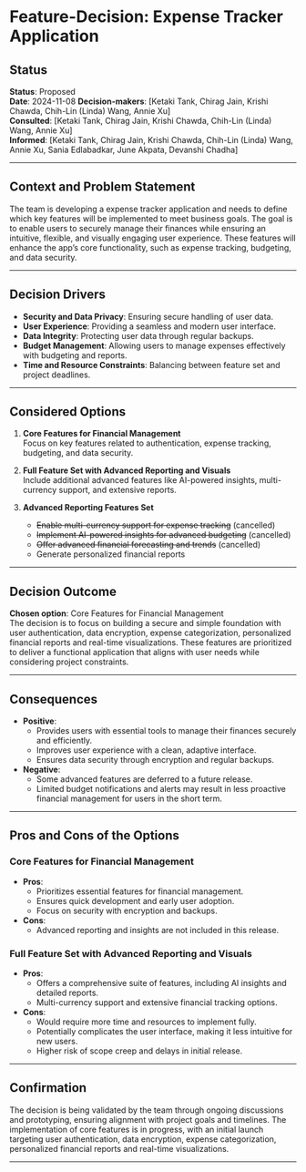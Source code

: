 # Feature-Decision: Expense Tracker Application

## Status
**Status**: Proposed  
**Date**: 2024-11-08 
**Decision-makers**: [Ketaki Tank, Chirag Jain, Krishi Chawda, Chih-Lin (Linda) Wang, Annie Xu]  
**Consulted**: [Ketaki Tank, Chirag Jain, Krishi Chawda, Chih-Lin (Linda) Wang, Annie Xu]  
**Informed**: [Ketaki Tank, Chirag Jain, Krishi Chawda, Chih-Lin (Linda) Wang, Annie Xu, Sania Edlabadkar, June Akpata, Devanshi Chadha]  

---

## Context and Problem Statement
The team is developing a expense tracker application and needs to define which key features will be implemented to meet business goals. The goal is to enable users to securely manage their finances while ensuring an intuitive, flexible, and visually engaging user experience. These features will enhance the app’s core functionality, such as expense tracking, budgeting, and data security.

---

## Decision Drivers
* **Security and Data Privacy**: Ensuring secure handling of user data.
* **User Experience**: Providing a seamless and modern user interface.
* **Data Integrity**: Protecting user data through regular backups.
* **Budget Management**: Allowing users to manage expenses effectively with budgeting and reports.
* **Time and Resource Constraints**: Balancing between feature set and project deadlines.

---

## Considered Options
1. **Core Features for Financial Management**  
   Focus on key features related to authentication, expense tracking, budgeting, and data security.

2. **Full Feature Set with Advanced Reporting and Visuals**  
   Include additional advanced features like AI-powered insights, multi-currency support, and extensive reports.

3. **Advanced Reporting Features Set**  
   * ~~Enable multi-currency support for expense tracking~~ (cancelled)  
   * ~~Implement AI-powered insights for advanced budgeting~~ (cancelled)  
   * ~~Offer advanced financial forecasting and trends~~ (cancelled)  
   * Generate personalized financial reports 

---

## Decision Outcome
**Chosen option**: Core Features for Financial Management  
The decision is to focus on building a secure and simple foundation with user authentication, data encryption, expense categorization, personalized financial reports and real-time visualizations. These features are prioritized to deliver a functional application that aligns with user needs while considering project constraints.

---

## Consequences
* **Positive**: 
  * Provides users with essential tools to manage their finances securely and efficiently.
  * Improves user experience with a clean, adaptive interface.
  * Ensures data security through encryption and regular backups.
* **Negative**: 
  * Some advanced features are deferred to a future release.
  * Limited budget notifications and alerts may result in less proactive financial management for users in the short term.

---

## Pros and Cons of the Options

### Core Features for Financial Management
* **Pros**:
  * Prioritizes essential features for financial management.
  * Ensures quick development and early user adoption.
  * Focus on security with encryption and backups.
* **Cons**:
  * Advanced reporting and insights are not included in this release.

### Full Feature Set with Advanced Reporting and Visuals
* **Pros**:
  * Offers a comprehensive suite of features, including AI insights and detailed reports.
  * Multi-currency support and extensive financial tracking options.
* **Cons**:
  * Would require more time and resources to implement fully.
  * Potentially complicates the user interface, making it less intuitive for new users.
  * Higher risk of scope creep and delays in initial release.

---

## Confirmation
The decision is being validated by the team through ongoing discussions and prototyping, ensuring alignment with project goals and timelines. The implementation of core features is in progress, with an initial launch targeting user authentication, data encryption, expense categorization, personalized financial reports and real-time visualizations.

---
